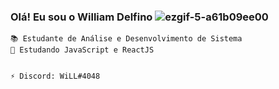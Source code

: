 ### Olá! Eu sou o William Delfino ![ezgif-5-a61b09ee00](https://user-images.githubusercontent.com/101029774/156908317-5a5d563d-6224-4bf2-a0cd-1a3faede66e6.gif)





    📚 Estudante de Análise e Desenvolvimento de Sistema
    🌱 Estudando JavaScript e ReactJS
    
    
    ⚡ Discord: WiLL#4048



<!--
**WilliamDelfino/WilliamDelfino** is a ✨ _special_ ✨ repository because its `README.md` (this file) appears on your GitHub profile.

Here are some ideas to get you started:

- 🔭 I’m currently working on ...
- 🌱 I’m currently learning ...
- 👯 I’m looking to collaborate on ...
- 🤔 I’m looking for help with ...
- 💬 Ask me about ...
- 📫 How to reach me: ...
- 😄 Pronouns: ...
- ⚡ Fun fact: ...
--> 
